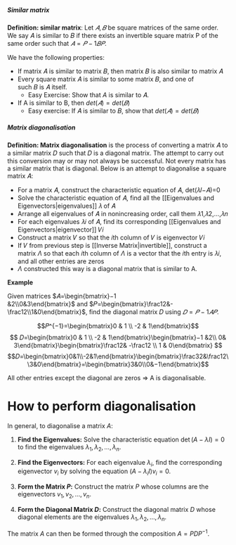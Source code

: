 ##### Similar matrix

**Definition: similar matrix**: Let $𝐴,𝐵$ be square matrices of the same order. We say 𝐴 is similar to 𝐵 if there exists an invertible square matrix P of the same order such that $𝐴=𝑃−1𝐵𝑃$.

We have the following properties:

- If matrix 𝐴 is similar to matrix 𝐵, then matrix 𝐵 is also similar to matrix 𝐴
- Every square matrix 𝐴 is similar to some matrix 𝐵, and one of such 𝐵 is 𝐴 itself.
    - Easy Exercise: Show that $A$ is similar to 𝐴.
- If A is similar to B, then $det(𝐴)=det(𝐵)$
    - Easy exercise: If 𝐴 is similar to 𝐵, show that $det(𝐴)=det(𝐵)$

##### Matrix diagonalisation

**Definition: Matrix diagonalisation** is the process of converting a matrix 𝐴 to a similar matrix 𝐷 such that 𝐷 is a diagonal matrix. The attempt to carry out this conversion may or may not always be successful. Not every matrix has a similar matrix that is diagonal. Below is an attempt to diagonalise a square matrix 𝐴:  

- For a matrix 𝐴, construct the characteristic equation of 𝐴, det(𝜆𝐼−𝐴)=0
- Solve the characteristic equation of 𝐴, find all the [[Eigenvalues and Eigenvectors|eigenvalues]] 𝜆 of 𝐴
- Arrange all eigenvalues of 𝐴 in nonincreasing order, call them 𝜆1,𝜆2,…,𝜆𝑛
- For each eigenvalues 𝜆𝑖 of 𝐴, find its corresponding [[Eigenvalues and Eigenvectors|eigenvector]] 𝑉𝑖
- Construct a matrix 𝑉 so that the 𝑖th column of 𝑉 is eigenvector 𝑉𝑖
- If 𝑉 from previous step is [[Inverse Matrix|invertible]], construct a matrix $Λ$ so that each 𝑖th column of $Λ$ is a vector that the 𝑖th entry is 𝜆𝑖, and all other entries are zeros
- $Λ$ constructed this way is a diagonal matrix that is similar to A.

**Example**

Given matrices $𝐴=\begin{bmatrix}−1 &2\\0&3\end{bmatrix}$ and $𝑃=\begin{bmatrix}\frac12&-\frac12\\1&0\end{bmatrix}$, find the diagonal matrix 𝐷 using $𝐷=𝑃−1𝐴𝑃$.

$$𝑃^{−1}=\begin{bmatrix}0 & 1 \\ -2 & 1\end{bmatrix}$$ $$ 𝐷=\begin{bmatrix}0 & 1 \\ -2 & 1\end{bmatrix}\begin{bmatrix}−1 &2\\ 0& 3\end{bmatrix}\begin{bmatrix}\frac12& -\frac12 \\ 1 & 0\end{bmatrix} $$ $$𝐷=\begin{bmatrix}0&1\\-2&1\end{bmatrix}\begin{bmatrix}\frac32&\frac12\\3&0\end{bmatrix}=\begin{bmatrix}3&0\\0&−1\end{bmatrix}$$

All other entries except the diagonal are zeros ⇒ A is diagonalisable.

# How to perform diagonalisation

In general, to diagonalise a matrix $A$:

1. **Find the Eigenvalues:** Solve the characteristic equation $\det(A - \lambda I) = 0$ to find the eigenvalues $\lambda_1, \lambda_2, \ldots, \lambda_n$.

2. **Find the Eigenvectors:** For each eigenvalue $\lambda_i$, find the corresponding eigenvector $v_i$ by solving the equation $(A - \lambda_i I)v_i = 0$.

3. **Form the Matrix $P$:** Construct the matrix $P$ whose columns are the eigenvectors $v_1, v_2, \ldots, v_n$.

4. **Form the Diagonal Matrix $D$:** Construct the diagonal matrix $D$ whose diagonal elements are the eigenvalues $\lambda_1, \lambda_2, \ldots, \lambda_n$.

The matrix $A$ can then be formed through the composition $A = PDP^{-1}$.